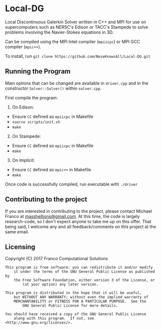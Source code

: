 # Local-DG
Local Discontinuous Galerkin Solver written in C++ and MPI for use on supercomputers such as NERSC's Edison or TACC's Stampede to solve problems involving the Navier-Stokes equations in 3D.

Can be compiled using the MPI Intel compiler (`mpiicpc`) or MPI GCC compiler (`mpic++`).

To install, run `git clone https://github.com/NoseKnowsAll/Local-DG.git`

## Running the Program

Main options that can be changed are available in `driver.cpp` and in the constructor `Solver::Solver()` within `solver.cpp`.

First compile the program:

1) On Edison:
* Ensure `CC` defined as `mpiicpc` in Makefile
* `source scripts/init.sh`
* `make`

2) On Stampede:
* Ensure `CC` defined as `mpiicpc` in Makefile
* `make`

3) On Implicit:
* Ensure `CC` defined as `mpic++` in Makefile
* `make`

Once code is successfully compiled, run executable with `./driver`

## Contributing to the project

If you are interested in contributing to the project, please contact Michael Franco at masshellions@gmail.com. At this time, the code is largely research-code, so I don't expect anyone to take me up on this offer. That being said, I welcome any and all feedback/comments on this project at the same email.

## Licensing

Copyright (C) 2017 Franco Computational Solutions

    This program is free software: you can redistribute it and/or modify
        it under the terms of the GNU General Public License as published by
	    the Free Software Foundation, either version 3 of the License, or
	        (at your option) any later version.

    This program is distributed in the hope that it will be useful,
        but WITHOUT ANY WARRANTY; without even the implied warranty of
	    MERCHANTABILITY or FITNESS FOR A PARTICULAR PURPOSE.  See the
	        GNU General Public License for more details.

    You should have received a copy of the GNU General Public License
        along with this program.  If not, see <http://www.gnu.org/licenses/>.